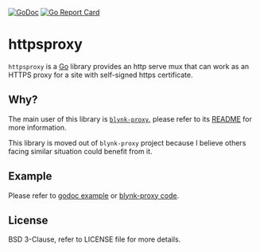 [![GoDoc](https://godoc.org/github.com/fishy/httpsproxy?status.svg)](https://godoc.org/github.com/fishy/httpsproxy)
[![Go Report Card](https://goreportcard.com/badge/github.com/fishy/httpsproxy)](https://goreportcard.com/report/github.com/fishy/httpsproxy)

# httpsproxy

`httpsproxy` is a [Go](https://golang.org)
library provides an http serve mux that can work as an HTTPS proxy for a site
with self-signed https certificate.

## Why?

The main user of this library is
[`blynk-proxy`](https://github.com/fishy/blynk-proxy),
please refer to its
[README](https://github.com/fishy/blynk-proxy/blob/master/README.md)
for more information.

This library is moved out of `blynk-proxy` project because I believe others
facing similar situation could benefit from it.

## Example

Please refer to
[godoc example](https://godoc.org/github.com/fishy/httpsproxy#example-package)
or
[blynk-proxy code](https://github.com/fishy/blynk-proxy/blob/master/main.go).

## License

BSD 3-Clause, refer to LICENSE file for more details.
